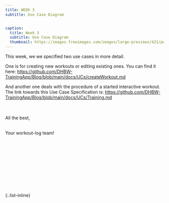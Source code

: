 ```yaml
---
title: WEEK 3
subtitle: Use Case Diagram


caption:
  title: Week 3
  subtitle: Use Case Diagram
  thumbnail: https://images.freeimages.com/images/large-previews/421/polar-bear-calisthenics-1394792.jpg
---
```



<div align="left">
This week, we we specified two use cases in more detail.<br>
  
One is for creating new workouts or editing existing ones. You can find it here: https://github.com/DHBW-TrainingApp/Blog/blob/main/docs/UCs/createWorkout.md<br>


And another one deals with the procedure of a started interactive workout. The link towards this Use Case Specification is: https://github.com/DHBW-TrainingApp/Blog/blob/main/docs/UCs/Training.md

    
<br><br>
All the best,<br><br>

Your workout-log team!<br><br><br><br><br>

</div>

 <script src="https://utteranc.es/client.js"
          repo="DHBW-TrainingApp/Blog"
          issue-term="pathname"
          label="Blog Comment"
          theme="github-light"
          crossorigin="anonymous"
          async>
  </script>
  
  <br>  <br>  <br>  <br>  <br>
  

{:.list-inline}
